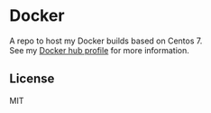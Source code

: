 # Docker

A repo to host my Docker builds based on Centos 7.<br/>
See my <a href="https://registry.hub.docker.com/repos/dmoraschi/">Docker hub profile</a> for more information.

## License

MIT
